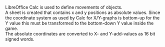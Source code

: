 LibreOffice Calc is used to define movements of objects.  
A sheet is created that contains x and y positions as absolute values. Since the coordinate system as used by Calc for X/Y-graphs is bottom-up for the Y value this must be transformed to the bottom-down Y value inside the game.  
The absolute coordinates are converted to X- and Y-add-values as 16 bit signed words.